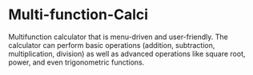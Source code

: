 # Multi-function-Calci
Multifunction calculator that is menu-driven and user-friendly. The calculator can perform basic operations (addition, subtraction, multiplication, division) as well as advanced operations like square root, power, and even trigonometric functions.
